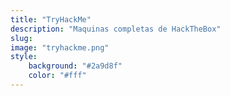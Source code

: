 ```yaml
---
title: "TryHackMe"
description: "Maquinas completas de HackTheBox"
slug: 
image: "tryhackme.png"
style:
    background: "#2a9d8f"
    color: "#fff"
---
```


